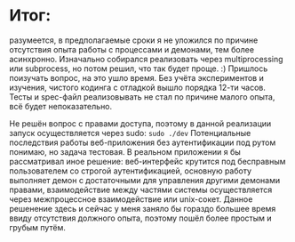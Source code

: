 # Итог:
разумеется, в предполагаемые сроки я не уложился по причине отсутствия опыта работы с процессами и демонами, тем более асинхронно.
Изначально собирался реализовать через multiprocessing или subprocess, но потом решил, что так будет проще. :)
Пришлось поизучать вопрос, на это ушло время. Без учёта экспериментов и изучения, чистого кодинга с отладкой вышло порядка 12-ти часов.
Тесты и spec-файл реализовывать не стал по причине малого опыта, всё будет непоказательно.

Не решён вопрос с правами доступа, поэтому в данной реализации запуск осуществляется через sudo:
`sudo ./dev`
Потенциальные последствия работы веб-приложения без аутентификации под рутом понимаю, но задача тестовая.
В реальном приложении я бы рассматривал иное решение: 
веб-интерфейс крутится под бесправным пользователем со строгой аутентификацией, 
основную работу выполняет демон с достаточными для управления другими демонами правами, 
взаимодействие между частями системы осуществляется через межпроцессное взаимодействие или unix-сокет.
Данное решенение здесь и сейчас у меня заняло бы гораздо большее время ввиду отсутствия должного опыта,
поэтому пошёл более простым и грубым путём.
